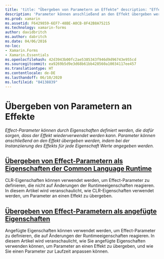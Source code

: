 ```yaml
---
title: 'title: "Übergeben von Parametern an Effekte" description: "Effect-Parameter können durch Eigenschaften definiert werden, die dafür sorgen, dass der Effekt wiederverwendet werden kann.'
description: 'Parameter können anschließend an den Effekt übergeben werden, indem bei der Instanziierung des Effekts für jede Eigenschaft Werte angegeben werden." ms.prod: xamarin ms.assetid: F6429859-6EF7-48BE-A0CB-8F42B8A75215 ms.technology: xamarin-forms author: davidbritch ms.author: dabritch ms.date: 04/06/2016 no-loc: [Xamarin.Forms, Xamarin.Essentials]'
ms.prod: xamarin
ms.assetid: F6429859-6EF7-48BE-A0CB-8F42B8A75215
ms.technology: xamarin-forms
author: davidbritch
ms.author: dabritch
ms.date: 04/06/2016
no-loc:
- Xamarin.Forms
- Xamarin.Essentials
ms.openlocfilehash: 42d3943b00fc2ae5385343f946d9d96743e955cd
ms.sourcegitcommit: ea9269b5d9e3d68b61bb428560a10034117ee457
ms.translationtype: HT
ms.contentlocale: de-DE
ms.lasthandoff: 06/10/2020
ms.locfileid: "84138839"
---
```

# <a name="passing-parameters-to-an-effect"></a>Übergeben von Parametern an Effekte

_Effect-Parameter können durch Eigenschaften definiert werden, die dafür sorgen, dass der Effekt wiederverwendet werden kann. Parameter können anschließend an den Effekt übergeben werden, indem bei der Instanziierung des Effekts für jede Eigenschaft Werte angegeben werden._

## <a name="passing-effect-parameters-as-common-language-runtime-properties"></a>[Übergeben von Effect-Parametern als Eigenschaften der Common Language Runtime](clr-properties.md)

CLR-Eigenschaften können verwendet werden, um Effect-Parameter zu definieren, die nicht auf Änderungen der Runtimeeigenschaften reagieren. In diesem Artikel wird veranschaulicht, wie CLR-Eigenschaften verwendet werden, um Parameter an einen Effekt zu übergeben.

## <a name="passing-effect-parameters-as-attached-properties"></a>[Übergeben von Effect-Parametern als angefügte Eigenschaften](attached-properties.md)

Angefügte Eigenschaften können verwendet werden, um Effect-Parameter zu definieren, die auf Änderungen der Runtimeeigenschaften reagieren. In diesem Artikel wird veranschaulicht, wie Sie angefügte Eigenschaften verwenden können, um Parameter an einen Effekt zu übergeben, und wie Sie einen Parameter zur Laufzeit anpassen können.
